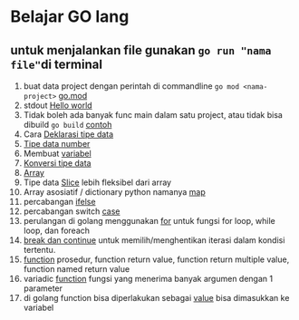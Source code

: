 # Belajar GO lang

## untuk menjalankan file gunakan ```go run "nama file"```di terminal

1. buat data project dengan perintah di commandline ```go mod <nama-project>```  [go.mod](go.mod)
3. stdout [Hello world](helloworld.go)
4. Tidak boleh ada banyak func main dalam satu project, atau tidak bisa dibuild ```go build``` [contoh](sample.go)
5. Cara [Deklarasi tipe data](typeDeclaration.go)
6. [Tipe data number](number.go)
7. Membuat [variabel](variable.go)
8. [Konversi tipe data](datatypeconversion.go)
9. [Array](arya.go)
10. Tipe data [Slice](sliceAlterArya.go) lebih fleksibel dari array
11. Array asosiatif / dictionary python namanya [map](map.go)
12. percabangan [ifelse](ifelse.go)
13. percabangan switch [case](switch.go)
14. perulangan di golang menggunakan [for](for.go) untuk fungsi for loop, while loop, dan foreach
15. [break dan continue](breakAndContinue.go) untuk memilih/menghentikan iterasi dalam kondisi tertentu.
16. [function](function.go) prosedur, function return value, function return multiple value, function named return value 
17. variadic [function](variadicFuncion.go) fungsi yang menerima banyak argumen dengan 1 parameter
18. di golang function bisa diperlakukan sebagai [value](functionValue.go) bisa dimasukkan ke variabel
